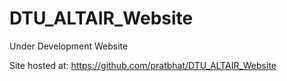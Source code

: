 # DTU_ALTAIR_Website
Under Development Website

Site hosted at: https://github.com/pratbhat/DTU_ALTAIR_Website
